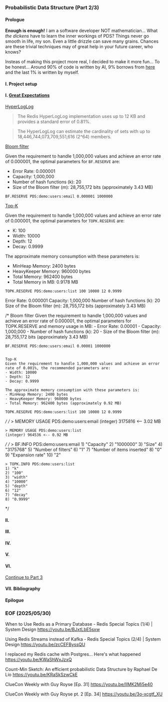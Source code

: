 ### Probabilistic Data Structure (Part 2/3)

#### Prologue
**Enough is enough!** I am a software developer NOT mathematician... What *the dickens* have to learn the inner workings of PDS? Things never go smooth in life, my son. Even a little drizzle can save many grains. Chances are these trivial techniques may of great help in your future career, who knows? 

Insteas of making this project more real, I decided to make it more fun... To be honest... Around 90% of code is written by AI, 9% borrows from [here](https://github.com/redis-developer/finding-bigfoot-with-semantic-search) and the last 1% is written by myself. 


#### I. Project setup 

#### I. [Great Expectations](https://youtu.be/QN6hchvzwjA)
[HyperLogLog](https://redis.io/docs/latest/develop/data-types/probabilistic/hyperloglogs/)

> The Redis HyperLogLog implementation uses up to 12 KB and provides a standard error of 0.81%.

> The HyperLogLog can estimate the cardinality of sets with up to 18,446,744,073,709,551,616 (2^64) members.

[Bloom filter](https://redis.io/docs/latest/develop/data-types/probabilistic/bloom-filter/)

Given the requirement to handle 1,000,000 values and achieve an error rate of 0.000001, the optimal parameters for `BF.RESERVE` are:
- Error Rate: 0.000001
- Capacity: 1,000,000
- Number of hash functions (k): 20
- Size of the Bloom filter (m): 28,755,172 bits (approximately 3.43 MB)
```
BF.RESERVE PDS:demo:users:email 0.000001 1000000
```

[Top-K](https://redis.io/docs/latest/develop/data-types/probabilistic/top-k/)

Given the requirement to handle 1,000,000 values and achieve an error rate of 0.000001, the optimal parameters for `TOPK.RESERVE` are:
- K: 100
- Width: 10000
- Depth: 12
- Decay: 0.9999

The approximate memory consumption with these parameters is:
- MinHeap Memory: 2400 bytes
- HeavyKeeper Memory: 960000 bytes
- Total Memory: 962400 bytes
- Total Memory in MB: 0.9178 MB
```
TOPK.RESERVE PDS:demo:users:list 100 10000 12 0.9999
```





Error Rate: 0.000001
Capacity: 1,000,000
Number of hash functions (k): 20
Size of the Bloom filter (m): 28,755,172 bits (approximately 3.43 MB)


/*
    Bloom filter
    Given the requirement to handle 1,000,000 values and achieve an error rate of 0.000001, the optimal parameters for TOPK.RESERVE and memory usage in MB: 
    - Error Rate: 0.00001
    - Capacity: 1,000,000
    - Number of hash functions (k): 20
    - Size of the Bloom filter (m): 28,755,172 bits (approximately 3.43 MB)
    
    BF.RESERVE PDS:demo:users:email 0.00001 1000000


    Top-K
    Given the requirement to handle 1,000,000 values and achieve an error rate of 0.001%, the recommended parameters are:
    - Width: 10000
    - Depth: 12
    - Decay: 0.9999
    
    The approximate memory consumption with these parameters is:
    - MinHeap Memory: 2400 bytes
    - HeavyKeeper Memory: 960000 bytes
    - Total Memory: 962400 bytes (approximately 0.92 MB)

    TOPK.RESERVE PDS:demo:users:list 100 10000 12 0.9999
*/
/*
    > MEMORY USAGE PDS:demo:users:email
    (integer) 3175816 <-- 3.02 MB

    > MEMORY USAGE PDS:demo:users:list
    (integer) 964536 <-- 0.92 MB
*/
/*
    > BF.INFO PDS:demo:users:email 
    1) "Capacity"
    2) "1000000"
    3) "Size"
    4) "3175768"
    5) "Number of filters"
    6) "1"
    7) "Number of items inserted"
    8) "0"
    9) "Expansion rate"
    10) "2"

    > TOPK.INFO PDS:demo:users:list 
    1) "k"
    2) "100"
    3) "width"
    4) "10000"
    5) "depth"
    6) "12"
    7) "decay"
    8) "0.9999"
*/

#### II. 

#### III. 

#### IV. 

#### V.

#### VI.

[Continue to Part 3](README.3.md)

#### VII. Bibliography 

#### Epilogue

### EOF (2025/05/30)

When to Use Redis as a Primary Database - Redis Special Topics (1/4) | System Design
https://youtu.be/BJxtLbE5sxw

Using Redis Streams instead of Kafka - Redis Special Topics (2/4) | System Design
https://youtu.be/zcCEFByssQU

I replaced my Redis cache with Postgres... Here's what happened
https://youtu.be/KWaShWxJzxQ

Count-Min Sketch: An efficient probabilistic Data Structure by Raphael De Lio
https://youtu.be/KRaSkSzwCkE

ClueCon Weekly with Guy Royse [Ep. 31]
https://youtu.be/lIMK2Mi5e40

ClueCon Weekly with Guy Royse pt. 2 [Ep. 34]
https://youtu.be/3o-xcgtf_XU